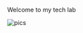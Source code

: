 Welcome to my tech lab

![pics](https://raw.githubusercontent.com/preethamb97/preethamb97/main/dbzgoku.gif)
